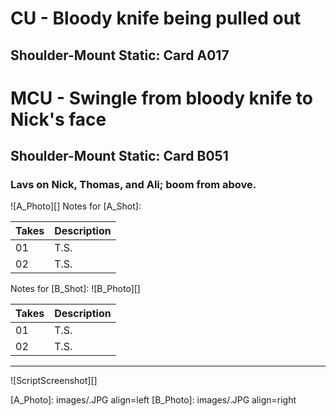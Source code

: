# CU - Bloody knife being pulled out
## Shoulder-Mount Static: Card A017

# MCU - Swingle from bloody knife to Nick's face
## Shoulder-Mount Static: Card B051

### Lavs on Nick, Thomas, and Ali; boom from above.

![A_Photo][]
Notes for [A_Shot]: 

| Takes | Description |
|:---|:----|
| 01 | T.S. |
| 02 | T.S. |

Notes for [B_Shot]: 
![B_Photo][]

| Takes | Description |
|:---|:----|
| 01 | T.S. |
| 02 | T.S. |

----

![ScriptScreenshot][]


[A_Photo]:  images/.JPG align=left
[B_Photo]:  images/.JPG align=right
